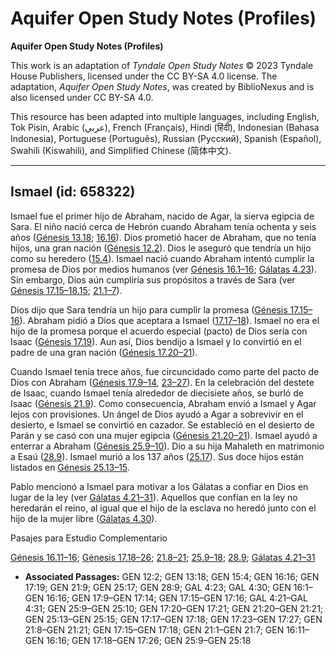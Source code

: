 # Aquifer Open Study Notes (Profiles)

**Aquifer Open Study Notes (Profiles)**

This work is an adaptation of *Tyndale Open Study Notes* © 2023 Tyndale House Publishers, licensed under the CC BY\-SA 4\.0 license. The adaptation, *Aquifer Open Study Notes*, was created by BiblioNexus and is also licensed under CC BY\-SA 4\.0\.

This resource has been adapted into multiple languages, including English, Tok Pisin, Arabic (عربي), French (Français), Hindi (हिंदी), Indonesian (Bahasa Indonesia), Portuguese (Português), Russian (Русский), Spanish (Español), Swahili (Kiswahili), and Simplified Chinese (简体中文).



--------------------------------

## Ismael (id: 658322)

Ismael fue el primer hijo de Abraham, nacido de Agar, la sierva egipcia de Sara. El niño nació cerca de Hebrón cuando Abraham tenía ochenta y seis años ([Génesis 13\.18](https://ref.ly/Gen13:18); [16\.16](https://ref.ly/Gen16:16)). Dios prometió hacer de Abraham, que no tenía hijos, una gran nación ([Génesis 12\.2](https://ref.ly/Gen12:2)). Dios le aseguró que tendría un hijo como su heredero ([15\.4](https://ref.ly/Gen15:4)). Ismael nació cuando Abraham intentó cumplir la promesa de Dios por medios humanos (ver [Génesis 16\.1–16](https://ref.ly/Gen16:1-Gen16:16); [Gálatas 4\.23](https://ref.ly/Gal4:23)). Sin embargo, Dios aún cumpliría sus propósitos a través de Sara (ver [Génesis 17\.15–18\.15](https://ref.ly/Gen17:15-Gen17:18); [21\.1–7](https://ref.ly/Gen21:1-Gen21:7)).

Dios dijo que Sara tendría un hijo para cumplir la promesa ([Génesis 17\.15–16](https://ref.ly/Gen17:15-Gen17:16)). Abraham pidió a Dios que aceptara a Ismael ([17\.17–18](https://ref.ly/Gen17:17-Gen17:18)). Ismael no era el hijo de la promesa porque el acuerdo especial (pacto) de Dios sería con Isaac ([Génesis 17\.19](https://ref.ly/Gen17:19)). Aun así, Dios bendijo a Ismael y lo convirtió en el padre de una gran nación ([Génesis 17\.20–21](https://ref.ly/Gen17:20-Gen17:21)).

Cuando Ismael tenía trece años, fue circuncidado como parte del pacto de Dios con Abraham ([Génesis 17\.9–14](https://ref.ly/Gen17:9-Gen17:14), [23–27](https://ref.ly/Gen17:23-Gen17:27)). En la celebración del destete de Isaac, cuando Ismael tenía alrededor de diecisiete años, se burló de Isaac ([Génesis 21\.9](https://ref.ly/Gen21:9)). Como consecuencia, Abraham envió a Ismael y Agar lejos con provisiones. Un ángel de Dios ayudó a Agar a sobrevivir en el desierto, e Ismael se convirtió en cazador. Se estableció en el desierto de Parán y se casó con una mujer egipcia ([Génesis 21\.20–21](https://ref.ly/Gen21:20-Gen21:21)). Ismael ayudó a enterrar a Abraham ([Génesis 25\.9–10](https://ref.ly/Gen25:9-Gen25:10)). Dio a su hija Mahaleth en matrimonio a Esaú ([28\.9](https://ref.ly/Gen28:9)). Ismael murió a los 137 años ([25\.17](https://ref.ly/Gen25:17)). Sus doce hijos están listados en [Génesis 25\.13–15](https://ref.ly/Gen25:13-Gen25:15).

Pablo mencionó a Ismael para motivar a los Gálatas a confiar en Dios en lugar de la ley (ver [Gálatas 4\.21–31](https://ref.ly/Gal4:21-Gal4:31)). Aquellos que confían en la ley no heredarán el reino, al igual que el hijo de la esclava no heredó junto con el hijo de la mujer libre ([Gálatas 4\.30](https://ref.ly/Gal4:30)).

Pasajes para Estudio Complementario

[Génesis 16\.11–16](https://ref.ly/Gen16:11-Gen16:16); [Génesis 17\.18–26](https://ref.ly/Gen17:18-Gen17:26); [21\.8–21](https://ref.ly/Gen21:8-Gen21:21); [25\.9–18](https://ref.ly/Gen25:9-Gen25:18); [28\.9](https://ref.ly/Gen28:9); [Gálatas 4\.21–31](https://ref.ly/Gal4:21-Gal4:31)

* **Associated Passages:** GEN 12:2; GEN 13:18; GEN 15:4; GEN 16:16; GEN 17:19; GEN 21:9; GEN 25:17; GEN 28:9; GAL 4:23; GAL 4:30; GEN 16:1–GEN 16:16; GEN 17:9–GEN 17:14; GEN 17:15–GEN 17:16; GAL 4:21–GAL 4:31; GEN 25:9–GEN 25:10; GEN 17:20–GEN 17:21; GEN 21:20–GEN 21:21; GEN 25:13–GEN 25:15; GEN 17:17–GEN 17:18; GEN 17:23–GEN 17:27; GEN 21:8–GEN 21:21; GEN 17:15–GEN 17:18; GEN 21:1–GEN 21:7; GEN 16:11–GEN 16:16; GEN 17:18–GEN 17:26; GEN 25:9–GEN 25:18

